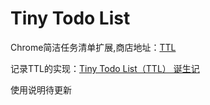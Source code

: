 # Tiny Todo List

Chrome简洁任务清单扩展,商店地址：[TTL](https://chrome.google.com/webstore/detail/pnifhdgjgkedllddoiehniiddnpccben)

记录TTL的实现：[Tiny Todo List（TTL） 诞生记](https://github.com/onvno/tiny-todo-list/wiki/Tiny-Todo-List%EF%BC%88TTL%EF%BC%89-%E8%AF%9E%E7%94%9F%E8%AE%B0)

使用说明待更新
